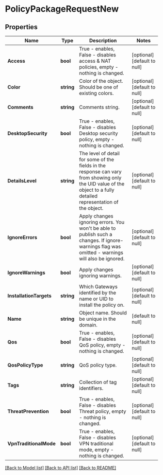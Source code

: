 # PolicyPackageRequestNew

## Properties
Name | Type | Description | Notes
------------ | ------------- | ------------- | -------------
**Access** | **bool** | True - enables, False - disables access &amp; NAT policies, empty - nothing is changed. | [optional] [default to null]
**Color** | **string** | Color of the object. Should be one of existing colors. | [optional] [default to null]
**Comments** | **string** | Comments string. | [optional] [default to null]
**DesktopSecurity** | **bool** | True - enables, False - disables Desktop security policy, empty - nothing is changed. | [optional] [default to null]
**DetailsLevel** | **string** | The level of detail for some of the fields in the response can vary from showing only the UID value of the object to a fully detailed representation of the object. | [optional] [default to null]
**IgnoreErrors** | **bool** | Apply changes ignoring errors. You won&#39;t be able to publish such a changes. If ignore-warnings flag was omitted - warnings will also be ignored. | [optional] [default to null]
**IgnoreWarnings** | **bool** | Apply changes ignoring warnings. | [optional] [default to null]
**InstallationTargets** | **string** | Which Gateways identified by the name or UID to install the policy on. | [optional] [default to null]
**Name** | **string** | Object name. Should be unique in the domain. | [default to null]
**Qos** | **bool** | True - enables, False - disables QoS policy, empty - nothing is changed. | [optional] [default to null]
**QosPolicyType** | **string** | QoS policy type. | [optional] [default to null]
**Tags** | **string** | Collection of tag identifiers. | [optional] [default to null]
**ThreatPrevention** | **bool** | True - enables, False - disables Threat policy, empty - nothing is changed. | [optional] [default to null]
**VpnTraditionalMode** | **bool** | True - enables, False - disables VPN traditional mode, empty - nothing is changed. | [optional] [default to null]

[[Back to Model list]](../README.md#documentation-for-models) [[Back to API list]](../README.md#documentation-for-api-endpoints) [[Back to README]](../README.md)



